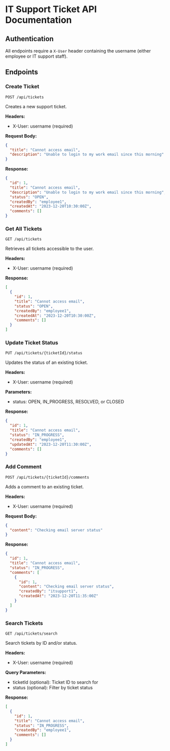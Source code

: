 # IT Support Ticket API Documentation

## Authentication

All endpoints require a `X-User` header containing the username (either employee or IT support staff).

## Endpoints

### Create Ticket

`POST /api/tickets`

Creates a new support ticket.

**Headers:**

- X-User: username (required)

**Request Body:**

```json
{
  "title": "Cannot access email",
  "description": "Unable to login to my work email since this morning"
}
```

**Response:**

```json
{
  "id": 1,
  "title": "Cannot access email",
  "description": "Unable to login to my work email since this morning",
  "status": "OPEN",
  "createdBy": "employee1",
  "createdAt": "2023-12-20T10:30:00Z",
  "comments": []
}
```

### Get All Tickets

`GET /api/tickets`

Retrieves all tickets accessible to the user.

**Headers:**

- X-User: username (required)

**Response:**

```json
[
  {
    "id": 1,
    "title": "Cannot access email",
    "status": "OPEN",
    "createdBy": "employee1",
    "createdAt": "2023-12-20T10:30:00Z",
    "comments": []
  }
]
```

### Update Ticket Status

`PUT /api/tickets/{ticketId}/status`

Updates the status of an existing ticket.

**Headers:**

- X-User: username (required)

**Parameters:**

- status: OPEN, IN_PROGRESS, RESOLVED, or CLOSED

**Response:**

```json
{
  "id": 1,
  "title": "Cannot access email",
  "status": "IN_PROGRESS",
  "createdBy": "employee1",
  "updatedAt": "2023-12-20T11:30:00Z",
  "comments": []
}
```

### Add Comment

`POST /api/tickets/{ticketId}/comments`

Adds a comment to an existing ticket.

**Headers:**

- X-User: username (required)

**Request Body:**

```json
{
  "content": "Checking email server status"
}
```

**Response:**

```json
{
  "id": 1,
  "title": "Cannot access email",
  "status": "IN_PROGRESS",
  "comments": [
    {
      "id": 1,
      "content": "Checking email server status",
      "createdBy": "itsupport1",
      "createdAt": "2023-12-20T11:35:00Z"
    }
  ]
}
```

### Search Tickets

`GET /api/tickets/search`

Search tickets by ID and/or status.

**Headers:**

- X-User: username (required)

**Query Parameters:**

- ticketId (optional): Ticket ID to search for
- status (optional): Filter by ticket status

**Response:**

```json
[
  {
    "id": 1,
    "title": "Cannot access email",
    "status": "IN_PROGRESS",
    "createdBy": "employee1",
    "comments": []
  }
]
```
